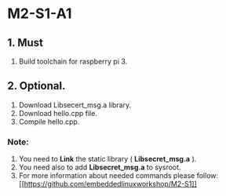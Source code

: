 # M2-S1-A1







## 1. Must


1. Build toolchain for raspberry pi 3.


## 2. Optional.

1. Download Libsecert_msg.a library.
2. Download hello.cpp file.
3. Compile hello.cpp.

### Note: 
1. You need to **Link** the static library ( **Libsecret_msg.a** ).
2. You need also to add **Libsecret_msg.a** to sysroot.
3. For more information about needed commands please follow: [[https://github.com/embeddedlinuxworkshop/M2-S1]] 
